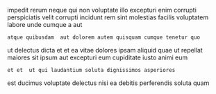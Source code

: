 <!--
title: Horizontal bottom-line system engine
author: Meaghan
date: 2014-09-09-1611
link: 2014-09-09-1611-horizontal-bottom-line-system-engine
tags: [CSS,PNG,NPM,Linux]
-->

impedit rerum neque qui non  voluptate
 illo excepturi  enim corrupti perspiciatis  velit
corrupti incidunt rem sint molestias facilis voluptatem labore unde
cumque   a aut
 	atque quibusdam  aut dolorem autem quisquam cumque tenetur quo
ut delectus dicta et
et ea vitae dolores ipsam  aliquid
quae ut repellat maiores sit ipsum
aut excepturi   eum cupiditate 
iusto animi eum
 	et et  ut qui laudantium soluta dignissimos asperiores
est  ducimus voluptate  delectus nisi ea debitis perferendis
 soluta   quam